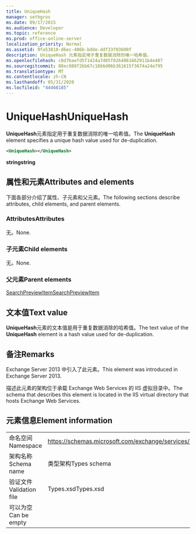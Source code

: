 ```yaml
---
title: UniqueHash
manager: sethgros
ms.date: 09/17/2015
ms.audience: Developer
ms.topic: reference
ms.prod: office-online-server
localization_priority: Normal
ms.assetid: 9fa53810-d6ec-406b-bdde-ddf33f03600f
description: UniqueHash 元素指定用于重复数据消除的唯一哈希值。
ms.openlocfilehash: c0d7baefd5f1424a7d05f0264061662911b4e407
ms.sourcegitcommit: 88ec988f2bb67c1866d06b361615f3674a24e795
ms.translationtype: MT
ms.contentlocale: zh-CN
ms.lasthandoff: 05/31/2020
ms.locfileid: "44468185"
---
```

# <a name="uniquehash"></a><span data-ttu-id="a89bc-103">UniqueHash</span><span class="sxs-lookup"><span data-stu-id="a89bc-103">UniqueHash</span></span>

<span data-ttu-id="a89bc-104">**UniqueHash**元素指定用于重复数据消除的唯一哈希值。</span><span class="sxs-lookup"><span data-stu-id="a89bc-104">The **UniqueHash** element specifies a unique hash value used for de-duplication.</span></span> 
  
```XML
<UniqueHash></UniqueHash>
```

 <span data-ttu-id="a89bc-105">**string**</span><span class="sxs-lookup"><span data-stu-id="a89bc-105">**string**</span></span>
## <a name="attributes-and-elements"></a><span data-ttu-id="a89bc-106">属性和元素</span><span class="sxs-lookup"><span data-stu-id="a89bc-106">Attributes and elements</span></span>

<span data-ttu-id="a89bc-107">下面各部分介绍了属性、子元素和父元素。</span><span class="sxs-lookup"><span data-stu-id="a89bc-107">The following sections describe attributes, child elements, and parent elements.</span></span>
  
### <a name="attributes"></a><span data-ttu-id="a89bc-108">Attributes</span><span class="sxs-lookup"><span data-stu-id="a89bc-108">Attributes</span></span>

<span data-ttu-id="a89bc-109">无。</span><span class="sxs-lookup"><span data-stu-id="a89bc-109">None.</span></span>
  
### <a name="child-elements"></a><span data-ttu-id="a89bc-110">子元素</span><span class="sxs-lookup"><span data-stu-id="a89bc-110">Child elements</span></span>

<span data-ttu-id="a89bc-111">无。</span><span class="sxs-lookup"><span data-stu-id="a89bc-111">None.</span></span>
  
### <a name="parent-elements"></a><span data-ttu-id="a89bc-112">父元素</span><span class="sxs-lookup"><span data-stu-id="a89bc-112">Parent elements</span></span>

[<span data-ttu-id="a89bc-113">SearchPreviewItem</span><span class="sxs-lookup"><span data-stu-id="a89bc-113">SearchPreviewItem</span></span>](searchpreviewitem.md)
  
## <a name="text-value"></a><span data-ttu-id="a89bc-114">文本值</span><span class="sxs-lookup"><span data-stu-id="a89bc-114">Text value</span></span>

<span data-ttu-id="a89bc-115">**UniqueHash**元素的文本值是用于重复数据消除的哈希值。</span><span class="sxs-lookup"><span data-stu-id="a89bc-115">The text value of the **UniqueHash** element is a hash value used for de-duplication.</span></span> 
  
## <a name="remarks"></a><span data-ttu-id="a89bc-116">备注</span><span class="sxs-lookup"><span data-stu-id="a89bc-116">Remarks</span></span>

<span data-ttu-id="a89bc-117">Exchange Server 2013 中引入了此元素。</span><span class="sxs-lookup"><span data-stu-id="a89bc-117">This element was introduced in Exchange Server 2013.</span></span>
  
<span data-ttu-id="a89bc-118">描述此元素的架构位于承载 Exchange Web Services 的 IIS 虚拟目录中。</span><span class="sxs-lookup"><span data-stu-id="a89bc-118">The schema that describes this element is located in the IIS virtual directory that hosts Exchange Web Services.</span></span>
  
## <a name="element-information"></a><span data-ttu-id="a89bc-119">元素信息</span><span class="sxs-lookup"><span data-stu-id="a89bc-119">Element information</span></span>

|||
|:-----|:-----|
|<span data-ttu-id="a89bc-120">命名空间</span><span class="sxs-lookup"><span data-stu-id="a89bc-120">Namespace</span></span>  <br/> |https://schemas.microsoft.com/exchange/services/2006/types  <br/> |
|<span data-ttu-id="a89bc-121">架构名称</span><span class="sxs-lookup"><span data-stu-id="a89bc-121">Schema name</span></span>  <br/> |<span data-ttu-id="a89bc-122">类型架构</span><span class="sxs-lookup"><span data-stu-id="a89bc-122">Types schema</span></span>  <br/> |
|<span data-ttu-id="a89bc-123">验证文件</span><span class="sxs-lookup"><span data-stu-id="a89bc-123">Validation file</span></span>  <br/> |<span data-ttu-id="a89bc-124">Types.xsd</span><span class="sxs-lookup"><span data-stu-id="a89bc-124">Types.xsd</span></span>  <br/> |
|<span data-ttu-id="a89bc-125">可以为空</span><span class="sxs-lookup"><span data-stu-id="a89bc-125">Can be empty</span></span>  <br/> ||
   

